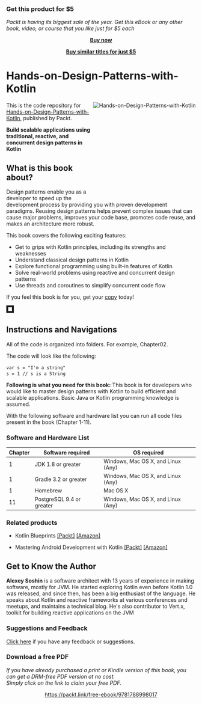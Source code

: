 
### Get this product for $5

<i>Packt is having its biggest sale of the year. Get this eBook or any other book, video, or course that you like just for $5 each</i>


<b><p align='center'>[Buy now](https://packt.link/9781788998017)</p></b>


<b><p align='center'>[Buy similar titles for just $5](https://subscription.packtpub.com/search)</p></b>


# Hands-on-Design-Patterns-with-Kotlin

<a href="https://www.packtpub.com/application-development/hands-design-patterns-kotlin?utm_source=github&utm_medium=repository&utm_campaign=9781788998017"><img src="https://d1ldz4te4covpm.cloudfront.net/sites/default/files/imagecache/ppv4_main_book_cover/B09962_MockCover_New.png" alt="Hands-on-Design-Patterns-with-Kotlin" height="256px" align="right"></a>

This is the code repository for [Hands-on-Design-Patterns-with-Kotlin](https://www.packtpub.com/application-development/hands-design-patterns-kotlin?utm_source=github&utm_medium=repository&utm_campaign=9781788998017), published by Packt.

**Build scalable applications using traditional, reactive, and concurrent design patterns in Kotlin**

## What is this book about?
Design patterns enable you as a developer to speed up the development process by providing you with proven development paradigms. Reusing design patterns helps prevent complex issues that can cause major problems, improves your code base, promotes code reuse, and makes an architecture more robust.

This book covers the following exciting features:
* Get to grips with Kotlin principles, including its strengths and weaknesses
* Understand classical design patterns in Kotlin
* Explore functional programming using built-in features of Kotlin
* Solve real-world problems using reactive and concurrent design patterns
* Use threads and coroutines to simplify concurrent code flow

If you feel this book is for you, get your [copy](https://www.amazon.com/dp/1788998014) today!

<a href="https://www.packtpub.com/?utm_source=github&utm_medium=banner&utm_campaign=GitHubBanner"><img src="https://raw.githubusercontent.com/PacktPublishing/GitHub/master/GitHub.png" 
alt="https://www.packtpub.com/" border="5" /></a>


## Instructions and Navigations
All of the code is organized into folders. For example, Chapter02.

The code will look like the following:
```
var s = "I'm a string"
s = 1 // s is a String
```

**Following is what you need for this book:**
This book is for developers who would like to master design patterns with Kotlin to build efficient and scalable applications. Basic Java or Kotlin programming knowledge is assumed.

With the following software and hardware list you can run all code files present in the book (Chapter 1-11).

### Software and Hardware List

| Chapter  | Software required                   | OS required                        |
| -------- | ------------------------------------| -----------------------------------|
| 1        | JDK 1.8 or greater                     | Windows, Mac OS X, and Linux (Any) |
| 1        | Gradle 3.2 or greater            | Windows, Mac OS X, and Linux (Any) |
| 1        | Homebrew            | Mac OS X |
| 11        | PostgreSQL 9.4 or greater            | Windows, Mac OS X, and Linux (Any) |

### Related products
* Kotlin Blueprints [[Packt]](https://www.packtpub.com/application-development/kotlin-blueprints?utm_source=github&utm_medium=repository&utm_campaign=9781788390804) [[Amazon]](https://www.amazon.com/dp/1788390806)

* Mastering Android Development with Kotlin [[Packt]](https://www.packtpub.com/application-development/mastering-android-development-kotlin?utm_source=github&utm_medium=repository&utm_campaign=9781788473699) [[Amazon]](https://www.amazon.com/dp/1788473698)

## Get to Know the Author
**Alexey Soshin**
is a software architect with 13 years of experience in making software, mostly for JVM. He started exploring Kotlin even before Kotlin 1.0 was released, and since then, has been a big enthusiast of the language. He speaks about Kotlin and reactive frameworks at various conferences and meetups, and maintains a technical blog. He's also contributor to Vert.x, toolkit for building reactive applications on the JVM

### Suggestions and Feedback
[Click here](https://docs.google.com/forms/d/e/1FAIpQLSdy7dATC6QmEL81FIUuymZ0Wy9vH1jHkvpY57OiMeKGqib_Ow/viewform) if you have any feedback or suggestions.
### Download a free PDF

 <i>If you have already purchased a print or Kindle version of this book, you can get a DRM-free PDF version at no cost.<br>Simply click on the link to claim your free PDF.</i>
<p align="center"> <a href="https://packt.link/free-ebook/9781788998017">https://packt.link/free-ebook/9781788998017 </a> </p>